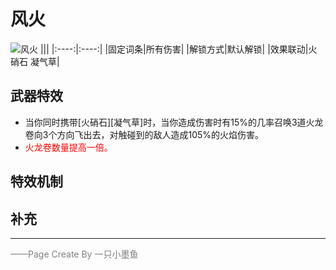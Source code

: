 # 风火
![风火](../Img/Texture2D_Potion/风火.png)
|||
|:----:|:----:|
|固定词条|所有伤害|
|解锁方式|默认解锁|
|效果联动|火硝石 凝气草|


## 武器特效
- 当你同时携带[火硝石][凝气草]时，当你造成伤害时有15%的几率召唤3道火龙卷向3个方向飞出去，对触碰到的敌人造成105%的火焰伤害。
- <font color=red>火龙卷数量提高一倍。</font>

## 特效机制

## 补充

---

<font color=grey>——Page Create By 一只小墨鱼</font>
